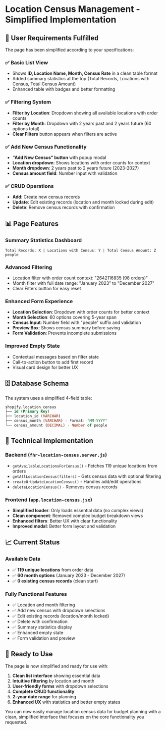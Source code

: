 # Location Census Management - Simplified Implementation

## 🎯 **User Requirements Fulfilled**

The page has been simplified according to your specifications:

### ✅ **Basic List View**
- Shows **ID, Location Name, Month, Census Rate** in a clean table format
- Added summary statistics at the top (Total Records, Locations with Census, Total Census Amount)
- Enhanced table with badges and better formatting

### ✅ **Filtering System** 
- **Filter by Location**: Dropdown showing all available locations with order counts
- **Filter by Month**: Dropdown with 2 years past and 2 years future (60 options total)
- **Clear Filters** button appears when filters are active

### ✅ **Add New Census Functionality**
- **"Add New Census" button** with popup modal
- **Location dropdown**: Shows locations with order counts for context
- **Month dropdown**: 2 years past to 2 years future (2023-2027)
- **Census amount field**: Number input with validation

### ✅ **CRUD Operations**
- **Add**: Create new census records
- **Update**: Edit existing records (location and month locked during edit)
- **Delete**: Remove census records with confirmation

## 📊 **Page Features**

### **Summary Statistics Dashboard**
```
Total Records: X | Locations with Census: Y | Total Census Amount: Z people
```

### **Advanced Filtering**
- Location filter with order count context: "2642116835 (98 orders)"
- Month filter with full date range: "January 2023" to "December 2027"
- Clear Filters button for easy reset

### **Enhanced Form Experience**
- **Location Selection**: Dropdown with order counts for better context
- **Month Selection**: 60 options covering 5-year span
- **Census Input**: Number field with "people" suffix and validation
- **Preview Box**: Shows census summary before saving
- **Form Validation**: Prevents incomplete submissions

### **Improved Empty State**
- Contextual messages based on filter state
- Call-to-action button to add first record
- Visual card design for better UX

## 🗄️ **Database Schema**

The system uses a simplified 4-field table:
```sql
shopify.location_census
├── id (Primary Key)
├── location_id (VARCHAR) 
├── census_month (VARCHAR) - Format: "MM-YYYY"
└── census_amount (DECIMAL) - Number of people
```

## 🔧 **Technical Implementation**

### **Backend (`fhr-location-census.server.js`)**
- `getAvailableLocationsForCensus()` - Fetches 119 unique locations from orders
- `getAllLocationCensus(filters)` - Gets census data with optional filtering
- `createOrUpdateLocationCensus()` - Handles add/edit operations
- `deleteLocationCensus()` - Removes census records

### **Frontend (`app.location-census.jsx`)**
- **Simplified loader**: Only loads essential data (no complex views)
- **Clean component**: Removed complex budget breakdown views
- **Enhanced filters**: Better UX with clear functionality
- **Improved modal**: Better form layout and validation

## 📈 **Current Status**

### **Available Data**
- ✅ **119 unique locations** from order data
- ✅ **60 month options** (January 2023 - December 2027)
- ✅ **0 existing census records** (clean start)

### **Fully Functional Features**
- ✅ Location and month filtering
- ✅ Add new census with dropdown selections
- ✅ Edit existing records (location/month locked)
- ✅ Delete with confirmation
- ✅ Summary statistics display
- ✅ Enhanced empty state
- ✅ Form validation and preview

## 🚀 **Ready to Use**

The page is now simplified and ready for use with:
1. **Clean list interface** showing essential data
2. **Intuitive filtering** by location and month
3. **User-friendly forms** with dropdown selections
4. **Complete CRUD functionality** 
5. **2-year date range** for planning
6. **Enhanced UX** with statistics and better empty states

You can now easily manage location census data for budget planning with a clean, simplified interface that focuses on the core functionality you requested.